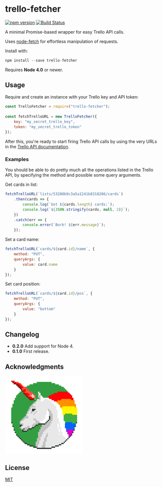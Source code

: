 # trello-fetcher

[![npm version](https://badge.fury.io/js/trello-fetcher.svg)](http://badge.fury.io/js/trello-fetcher) [![Build Status](https://travis-ci.org/mieky/trello-fetcher.svg?branch=master)](https://travis-ci.org/mieky/trello-fetcher)

A minimal Promise-based wrapper for easy Trello API calls.

Uses [node-fetch](https://github.com/bitinn/node-fetch) for effortless manipulation of requests.

Install with:

```js
npm install --save trello-fetcher
```

Requires **Node 4.0** or newer.

## Usage

Require and create an instance with your Trello key and API token:

```js
const TrelloFetcher = require("trello-fetcher");

const fetchTrelloURL = new TrelloFetcher({
    key: "my_secret_trello_key",
    token: "my_secret_trello_token"
});
```

After this, you're ready to start firing Trello API calls by using the very URLs in the [Trello API documentation](https://developers.trello.com/advanced-reference).

### Examples

You should be able to do pretty much all the operations listed in the Trello API, by specifying the method and possible some query arguments.

Get cards in list:

```js
fetchTrelloURL(`lists/53280b9c3a5a1241b8318206/cards`)
    .then(cards => {
        console.log(`Got ${cards.length} cards:`);
        console.log(`${JSON.stringify(cards, null, 2)}`);
    })
    .catch(err => {
        console.error(`Bork! ${err.message}`);
    });
```

Set a card name:

```js
fetchTrelloURL(`cards/${card.id}/name`, {
    method: "PUT",
    queryArgs: {
        value: card.name
    }
});
```

Set card position:

```js
fetchTrelloURL(`cards/${card.id}/pos`, {
    method: "PUT",
    queryArgs: {
        value: "bottom"
    }
});
```

## Changelog

- **0.2.0** Add support for Node 4.
- **0.1.0** First release.

## Acknowledgments

[![chilicorn](chilicorn.png)](http://futurice.com/blog/sponsoring-free-time-open-source-activities)

## License

[MIT](https://github.com/mieky/trello-fetcher/blob/master/LICENSE)
